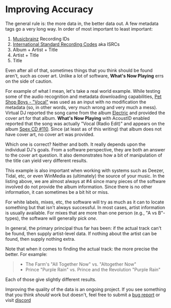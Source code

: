 # Improving Accuracy

The general rule is: the more data in, the better data out. A few
metadata tags go a very long way. In order of most important to least
important:

1. [Musicbrainz](https://musicbrainz.org//) Recording IDs
2. [International Standard Recording Codes](https://isrc.ifpi.org/en/) aka ISRCs
3. Album + Artist + Title
4. Artist + Title
5. Title

Even after all of that, sometimes things that you think should be found
aren't, such as cover art. Unlike a lot of software, **What's Now
Playing** errs on the side of caution.

For example of what I mean, let's take a real world example. While
testing some of the audio recognition and metadata downloading
capabilities, [Pet Shop Boys -
"Vocal"](https://www.youtube.com/watch?v=qNR8gQAoYCs) was used as an
input with no modification the metadata (so, in other words, very much
wrong and very much a mess). Virtual DJ reported the song came from the
album
[Electric](https://musicbrainz.org/release/eeb0aa28-b7c9-4109-b8a6-e08611a6ca84)
and provided the cover art for that album. **What's Now Playing** with
AcoustID enabled reported that the song was actually "Vocal (Radio
Edit)" and appears on the album [Spex CD
\#110](https://musicbrainz.org/release/2ccfa7d1-8918-4c41-9945-e302a6053bd8).
Since (at least as of this writing) that album does not have cover art,
no cover art was provided.

Which one is correct? Neither and both. It really depends upon the
individual DJ's goals. From a software perspective, they are both an
answer to the cover art question. It also demonstrates how a bit of
manipulation of the title can yield very different results.

This example is also important when working with systems such as Deezer,
Tidal, etc, or even WinMedia as (ultimately) the source of your music.
In the listing above, we are almost always at \#4 since many pieces of
the software involved do not provide the album information. Since there
is no other information, it can sometimes be a bit hit or miss.

For white labels, mixes, etc, the software will try as much as it can to
locate something but that isn't always successful. In most cases, artist
information is usually available. For mixes that are more than one
person (e.g., "A vs B"-types), the software will generally pick
_one_.

In general, the primary principal thus far has been: if the actual track
can't be found, then supply artist-level data. If nothing about the
artist can be found, then supply nothing extra.

Note that when it comes to finding the actual track: the more precise
the better. For example:

> - The Farm's "All Together Now" vs. "Altogether Now"
> - Prince "Purple Rain" vs. Prince and the Revolution "Purple Rain"

Each of those give slightly different results.

Improving the quality of the data is an ongoing project. If you see
something that you think _should_ work but
doesn't, feel free to submit a [bug report](bugreports.md) or visit
[discord](../contact.md)
